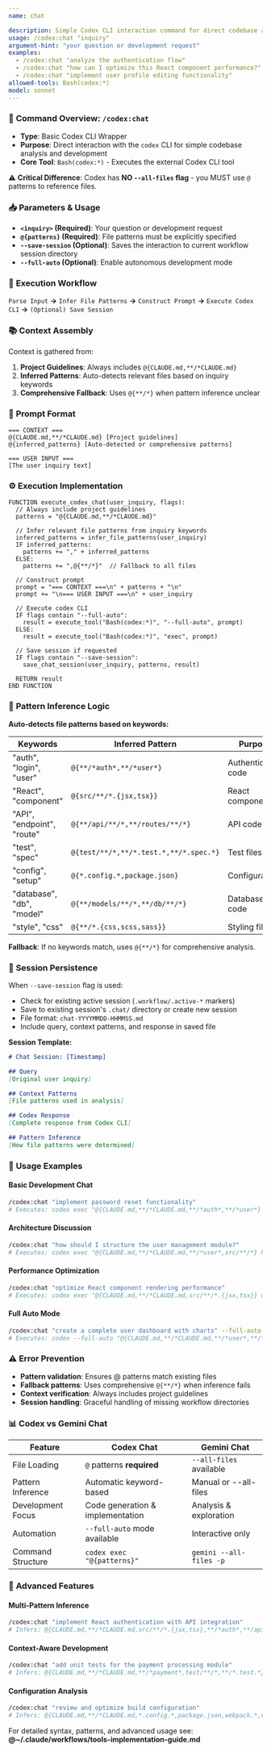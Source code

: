 ```yaml
---
name: chat

description: Simple Codex CLI interaction command for direct codebase analysis and development
usage: /codex:chat "inquiry"
argument-hint: "your question or development request"
examples:
  - /codex:chat "analyze the authentication flow"
  - /codex:chat "how can I optimize this React component performance?"
  - /codex:chat "implement user profile editing functionality"
allowed-tools: Bash(codex:*)
model: sonnet
---
```


### 🚀 **Command Overview: `/codex:chat`**

-   **Type**: Basic Codex CLI Wrapper
-   **Purpose**: Direct interaction with the `codex` CLI for simple codebase analysis and development
-   **Core Tool**: `Bash(codex:*)` - Executes the external Codex CLI tool

⚠️ **Critical Difference**: Codex has **NO `--all-files` flag** - you MUST use `@` patterns to reference files.

### 📥 **Parameters & Usage**

-   **`<inquiry>` (Required)**: Your question or development request
-   **`@{patterns}` (Required)**: File patterns must be explicitly specified
-   **`--save-session` (Optional)**: Saves the interaction to current workflow session directory
-   **`--full-auto` (Optional)**: Enable autonomous development mode

### 🔄 **Execution Workflow**

`Parse Input` **->** `Infer File Patterns` **->** `Construct Prompt` **->** `Execute Codex CLI` **->** `(Optional) Save Session`

### 📚 **Context Assembly**

Context is gathered from:
1. **Project Guidelines**: Always includes `@{CLAUDE.md,**/*CLAUDE.md}`
2. **Inferred Patterns**: Auto-detects relevant files based on inquiry keywords
3. **Comprehensive Fallback**: Uses `@{**/*}` when pattern inference unclear

### 📝 **Prompt Format**

```
=== CONTEXT ===
@{CLAUDE.md,**/*CLAUDE.md} [Project guidelines]
@{inferred_patterns} [Auto-detected or comprehensive patterns]

=== USER INPUT ===
[The user inquiry text]
```

### ⚙️ **Execution Implementation**

```pseudo
FUNCTION execute_codex_chat(user_inquiry, flags):
  // Always include project guidelines
  patterns = "@{CLAUDE.md,**/*CLAUDE.md}"
  
  // Infer relevant file patterns from inquiry keywords
  inferred_patterns = infer_file_patterns(user_inquiry)
  IF inferred_patterns:
    patterns += "," + inferred_patterns
  ELSE:
    patterns += ",@{**/*}"  // Fallback to all files
  
  // Construct prompt
  prompt = "=== CONTEXT ===\n" + patterns + "\n"
  prompt += "\n=== USER INPUT ===\n" + user_inquiry
  
  // Execute codex CLI
  IF flags contain "--full-auto":
    result = execute_tool("Bash(codex:*)", "--full-auto", prompt)
  ELSE:
    result = execute_tool("Bash(codex:*)", "exec", prompt)
  
  // Save session if requested
  IF flags contain "--save-session":
    save_chat_session(user_inquiry, patterns, result)
  
  RETURN result
END FUNCTION
```

### 🎯 **Pattern Inference Logic**

**Auto-detects file patterns based on keywords:**

| Keywords | Inferred Pattern | Purpose |
|----------|-----------------|---------|
| "auth", "login", "user" | `@{**/*auth*,**/*user*}` | Authentication code |
| "React", "component" | `@{src/**/*.{jsx,tsx}}` | React components |
| "API", "endpoint", "route" | `@{**/api/**/*,**/routes/**/*}` | API code |
| "test", "spec" | `@{test/**/*,**/*.test.*,**/*.spec.*}` | Test files |
| "config", "setup" | `@{*.config.*,package.json}` | Configuration |
| "database", "db", "model" | `@{**/models/**/*,**/db/**/*}` | Database code |
| "style", "css" | `@{**/*.{css,scss,sass}}` | Styling files |

**Fallback**: If no keywords match, uses `@{**/*}` for comprehensive analysis.

### 💾 **Session Persistence**

When `--save-session` flag is used:
-   Check for existing active session (`.workflow/.active-*` markers)
-   Save to existing session's `.chat/` directory or create new session
-   File format: `chat-YYYYMMDD-HHMMSS.md`
-   Include query, context patterns, and response in saved file

**Session Template:**
```markdown
# Chat Session: [Timestamp]

## Query
[Original user inquiry]

## Context Patterns
[File patterns used in analysis]

## Codex Response
[Complete response from Codex CLI]

## Pattern Inference
[How file patterns were determined]
```

### 🔧 **Usage Examples**

#### Basic Development Chat
```bash
/codex:chat "implement password reset functionality"
# Executes: codex exec "@{CLAUDE.md,**/*CLAUDE.md,**/*auth*,**/*user*} implement password reset functionality"
```

#### Architecture Discussion
```bash
/codex:chat "how should I structure the user management module?"
# Executes: codex exec "@{CLAUDE.md,**/*CLAUDE.md,**/*user*,src/**/*} how should I structure the user management module?"
```

#### Performance Optimization
```bash
/codex:chat "optimize React component rendering performance"
# Executes: codex exec "@{CLAUDE.md,**/*CLAUDE.md,src/**/*.{jsx,tsx}} optimize React component rendering performance"
```

#### Full Auto Mode
```bash
/codex:chat "create a complete user dashboard with charts" --full-auto
# Executes: codex --full-auto "@{CLAUDE.md,**/*CLAUDE.md,**/*user*,**/*dashboard*} create a complete user dashboard with charts"
```

### ⚠️ **Error Prevention**

-   **Pattern validation**: Ensures @ patterns match existing files
-   **Fallback patterns**: Uses comprehensive `@{**/*}` when inference fails
-   **Context verification**: Always includes project guidelines
-   **Session handling**: Graceful handling of missing workflow directories

### 📊 **Codex vs Gemini Chat**

| Feature | Codex Chat | Gemini Chat |
|---------|------------|-------------|
| File Loading | `@` patterns **required** | `--all-files` available |
| Pattern Inference | Automatic keyword-based | Manual or --all-files |
| Development Focus | Code generation & implementation | Analysis & exploration |
| Automation | `--full-auto` mode available | Interactive only |
| Command Structure | `codex exec "@{patterns}"` | `gemini --all-files -p` |

### 🚀 **Advanced Features**

#### Multi-Pattern Inference
```bash
/codex:chat "implement React authentication with API integration"
# Infers: @{CLAUDE.md,**/*CLAUDE.md,src/**/*.{jsx,tsx},**/*auth*,**/api/**/*}
```

#### Context-Aware Development
```bash
/codex:chat "add unit tests for the payment processing module"
# Infers: @{CLAUDE.md,**/*CLAUDE.md,**/*payment*,test/**/*,**/*.test.*}
```

#### Configuration Analysis
```bash
/codex:chat "review and optimize build configuration"
# Infers: @{CLAUDE.md,**/*CLAUDE.md,*.config.*,package.json,webpack.*,vite.*}
```

For detailed syntax, patterns, and advanced usage see:
**@~/.claude/workflows/tools-implementation-guide.md**